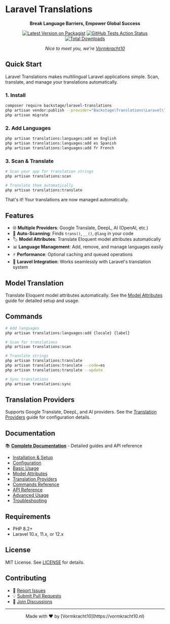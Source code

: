 # Laravel Translations

<div align="center">

**Break Language Barriers, Empower Global Success**

[![Latest Version on Packagist](https://img.shields.io/packagist/v/backstage/laravel-translations.svg?style=flat-square)](https://packagist.org/packages/backstage/laravel-translations)
[![GitHub Tests Action Status](https://img.shields.io/github/actions/workflow/status/backstagephp/laravel-translations/run-tests.yml?branch=main&label=tests&style=flat-square)](https://github.com/backstagephp/laravel-translations/actions?query=workflow%3Arun-tests+branch%3Amain)
[![Total Downloads](https://img.shields.io/packagist/dt/backstage/laravel-translations.svg?style=flat-square)](https://packagist.org/packages/backstage/laravel-translations)

*Nice to meet you, we're [Vormkracht10](https://vormkracht10.nl)*

</div>

## Quick Start

Laravel Translations makes multilingual Laravel applications simple. Scan, translate, and manage your translations automatically.

### 1. Install

```bash
composer require backstage/laravel-translations
php artisan vendor:publish --provider="Backstage\Translations\Laravel\TranslationServiceProvider"
php artisan migrate
```

### 2. Add Languages

```bash
php artisan translations:languages:add en English
php artisan translations:languages:add es Spanish
php artisan translations:languages:add fr French
```

### 3. Scan & Translate

```bash
# Scan your app for translation strings
php artisan translations:scan

# Translate them automatically
php artisan translations:translate
```

That's it! Your translations are now managed automatically.

## Features

- 🌐 **Multiple Providers**: Google Translate, DeepL, AI (OpenAI, etc.)
- 🔄 **Auto-Scanning**: Finds `trans()`, `__()`, `@lang` in your code
- 🏷️ **Model Attributes**: Translate Eloquent model attributes automatically
- 📊 **Language Management**: Add, remove, and manage languages easily
- ⚡ **Performance**: Optional caching and queued operations
- 🎯 **Laravel Integration**: Works seamlessly with Laravel's translation system

## Model Translation

Translate Eloquent model attributes automatically. See the [Model Attributes](docs/model-attributes.md) guide for detailed setup and usage.

## Commands

```bash
# Add languages
php artisan translations:languages:add {locale} {label}

# Scan for translations
php artisan translations:scan

# Translate strings
php artisan translations:translate
php artisan translations:translate --code=es
php artisan translations:translate --update

# Sync translations
php artisan translations:sync
```

## Translation Providers

Supports Google Translate, DeepL, and AI providers. See the [Translation Providers](docs/providers.md) guide for configuration details.

## Documentation

📚 **[Complete Documentation](docs/README.md)** - Detailed guides and API reference

- [Installation & Setup](docs/installation.md)
- [Configuration](docs/configuration.md)
- [Basic Usage](docs/basic-usage.md)
- [Model Attributes](docs/model-attributes.md)
- [Translation Providers](docs/providers.md)
- [Commands Reference](docs/commands.md)
- [API Reference](docs/api-reference.md)
- [Advanced Usage](docs/advanced-usage.md)
- [Troubleshooting](docs/troubleshooting.md)

## Requirements

- PHP 8.2+
- Laravel 10.x, 11.x, or 12.x

## License

MIT License. See [LICENSE](LICENSE.md) for details.

## Contributing

- 🐛 [Report Issues](https://github.com/backstagephp/laravel-translations/issues)
- 💡 [Submit Pull Requests](https://github.com/backstagephp/laravel-translations/pulls)
- 💬 [Join Discussions](https://github.com/backstagephp/laravel-translations/discussions)

---

<div align="center">
Made with ❤️ by [Vormkracht10](https://vormkracht10.nl)
</div>
